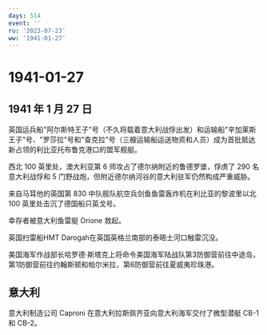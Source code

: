 ```yaml
---
days: 514
event: ''
ru: '2023-07-23'
ww: '1941-01-27'
---
```


# 1941-01-27

## 1941 年 1 月 27 日

英国运兵船"阿尔斯特王子"号（不久将载着意大利战俘出发）和运输船"辛加莱斯王子"号、"罗莎拉"号和"查克拉"号（三艘运输船运送物资和人员）成为首批抵达新占领的利比亚托布鲁克港口的盟军舰艇。

西北 100 英里处，澳大利亚第 6 师攻占了德尔纳附近的鲁德罗堡，俘虏了 290
名意大利战俘和 5
门野战炮，但附近德尔纳河谷的意大利驻军仍然构成严重威胁。

来自马耳他的英国第 830 中队舰队航空兵剑鱼鱼雷轰炸机在利比亚的黎波里以北
100 英里处击沉了德国船只英戈号。

幸存者被意大利鱼雷艇 Orione 救起。

英国扫雷船HMT Darogah在英国英格兰南部的泰晤士河口触雷沉没。

美国海军作战部长哈罗德·斯塔克上将命令美国海军陆战队第3防御营前往中途岛，第1防御营前往约翰斯顿和帕尔米拉，第6防御营前往夏威夷珍珠港。

## 意大利

意大利制造公司 Caproni 在意大利拉斯佩齐亚向意大利海军交付了微型潜艇 CB-1
和 CB-2。